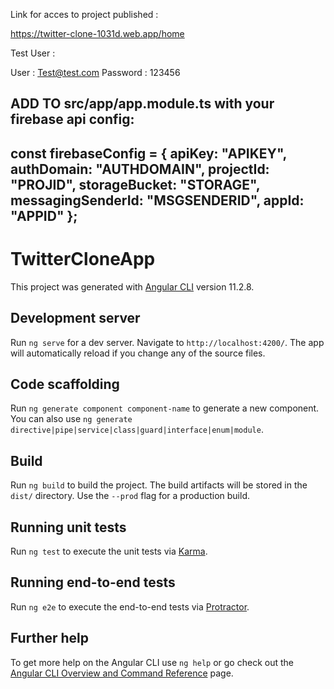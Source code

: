 Link for acces to project published : 

https://twitter-clone-1031d.web.app/home

Test User : 

User : Test@test.com
Password : 123456


ADD TO src/app/app.module.ts with your firebase api config:
-------------------------------------------
const firebaseConfig = {
  apiKey: "APIKEY",
  authDomain: "AUTHDOMAIN",
  projectId: "PROJID",
  storageBucket: "STORAGE",
  messagingSenderId: "MSGSENDERID",
  appId: "APPID"
};
-------------------------------------------

# TwitterCloneApp

This project was generated with [Angular CLI](https://github.com/angular/angular-cli) version 11.2.8.

## Development server

Run `ng serve` for a dev server. Navigate to `http://localhost:4200/`. The app will automatically reload if you change any of the source files.

## Code scaffolding

Run `ng generate component component-name` to generate a new component. You can also use `ng generate directive|pipe|service|class|guard|interface|enum|module`.

## Build

Run `ng build` to build the project. The build artifacts will be stored in the `dist/` directory. Use the `--prod` flag for a production build.

## Running unit tests

Run `ng test` to execute the unit tests via [Karma](https://karma-runner.github.io).

## Running end-to-end tests

Run `ng e2e` to execute the end-to-end tests via [Protractor](http://www.protractortest.org/).

## Further help

To get more help on the Angular CLI use `ng help` or go check out the [Angular CLI Overview and Command Reference](https://angular.io/cli) page.
